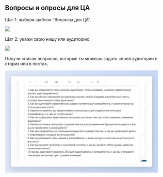 ﻿## Вопросы и опросы для ЦА

Шаг 1: выбери шаблон “Вопросы для ЦА”.

![](../_media/Aspose.Words.b3890fd8-f8e5-4425-8ccc-acae17986637.066.png)

Шаг 2: укажи свою нишу или аудиторию.

![](../_media/Aspose.Words.b3890fd8-f8e5-4425-8ccc-acae17986637.067.png)

Получи список вопросов, которые ты можешь задать своей аудитории в сториз или в постах.

![](../_media/Aspose.Words.b3890fd8-f8e5-4425-8ccc-acae17986637.068.jpeg)